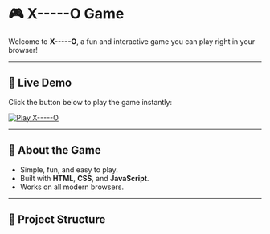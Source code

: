 # 🎮 X-----O Game

Welcome to **X-----O**, a fun and interactive game you can play right in your browser!  

---

## 🚀 Live Demo

Click the button below to play the game instantly:

[![Play X-----O](https://img.shields.io/badge/Play%20Now-🎮-brightgreen)](https://amazeabhi.github.io/X-----O/)

---

## 📝 About the Game

- Simple, fun, and easy to play.
- Built with **HTML**, **CSS**, and **JavaScript**.
- Works on all modern browsers.

---

## 📂 Project Structure


